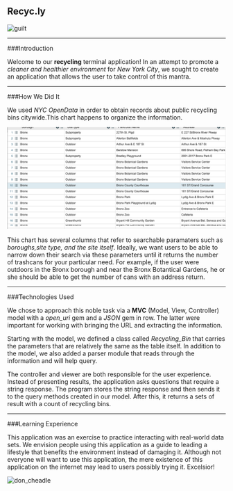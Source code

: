 ## Recyc.ly

![guilt](http://tri-river.com/wp/wp-content/uploads/2015/05/black-recycle-bin.jpg)

---

###Introduction

Welcome to our **recycling** terminal application! In an attempt to promote a *cleaner and healthier environment* for *New York City*, we sought to create an application that allows the user to take control of this mantra.

---

###How We Did It

We used *NYC OpenData* in order to obtain records about public recycling bins citywide.This chart happens to organize the information.

![chart](recycle_table.png)

This chart has several columns that refer to searchable paramaters such as *boroughs,site type, and the site itself*. Ideally, we want users to be able to narrow down their search via these parameters until it returns the number of trashcans for your particular need. For example, if the user were outdoors in the Bronx borough and near the Bronx Botantical Gardens, he or she should be able to get the number of cans with an address return.

---

###Technologies Used

We chose to approach this noble task via a **MVC** (Model, View, Controller) model with a *open_uri* gem and a *JSON* gem in row. The latter were important for working with bringing the URL and extracting the information.

Starting with the model, we defined a class called *Recycling_Bin* that carries the parameters that are relatively the same as the table itself. In addition to the model, we also added a parser module that reads through the information and will help query.

The controller and viewer are both responsible for the user experience. Instead of presenting results, the application asks questions that require a string response. The program stores the string response and then sends it to the query methods created in our model. After this, it returns a sets of result with a count of recycling bins.

---

###Learning Experience

This application was an exercise to practice interacting with real-world data sets. We envision people using this application as a guide to leading a lifestyle that benefits the environment instead of damaging it. Although not everyone will want to use this application, the mere existence of this application on the internet may lead to users possibly trying it. Excelsior!

![don_cheadle](http://comphacker.org/comp/engl338/files/2013/04/Don-Cheadle-is-Captain-Planet-2.jpg)


